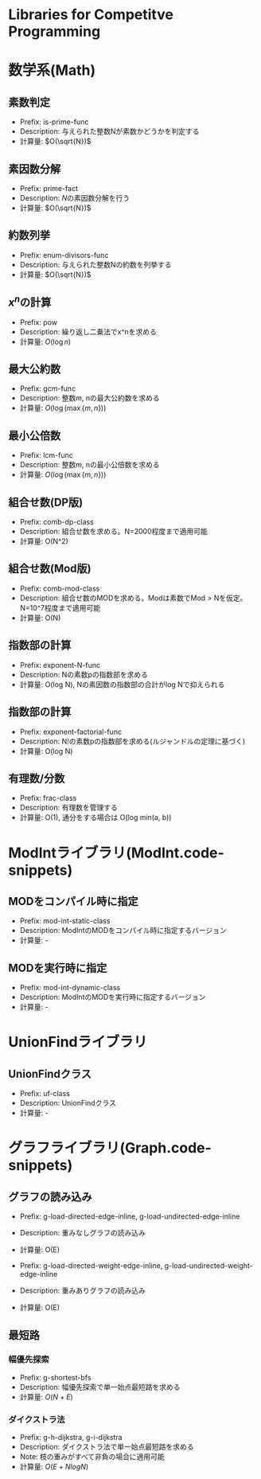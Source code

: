 # Libraries for Competitve Programming

# 数学系(Math)

## 素数判定

* Prefix: is-prime-func
* Description: 与えられた整数Nが素数かどうかを判定する
* 計算量: $O(\sqrt{N})$

## 素因数分解
* Prefix: prime-fact
* Description: $N$の素因数分解を行う
* 計算量: $O(\sqrt{N})$

## 約数列挙
* Prefix: enum-divisors-func
* Description: 与えられた整数Nの約数を列挙する
* 計算量: $O(\sqrt{N})$

## $x^n$の計算
* Prefix: pow
* Description: 繰り返し二乗法でx^nを求める 
* 計算量: $O(\log n)$

## 最大公約数
* Prefix: gcm-func
* Description: 整数m, nの最大公約数を求める
* 計算量: $O(\log(\max\{m, n\}))$

## 最小公倍数
* Prefix: lcm-func
* Description: 整数m, nの最小公倍数を求める
* 計算量: $O(\log(\max\{m, n\}))$

## 組合せ数(DP版)
* Prefix: comb-dp-class
* Description: 組合せ数を求める。N=2000程度まで適用可能
* 計算量: O(N^2)

## 組合せ数(Mod版)
* Prefix: comb-mod-class
* Description: 組合せ数のMODを求める。Modは素数でMod > Nを仮定。N=10^7程度まで適用可能
* 計算量: O(N)

## 指数部の計算
* Prefix: exponent-N-func
* Description: Nの素数pの指数部を求める
* 計算量: O(log N), Nの素因数の指数部の合計がlog Nで抑えられる

## 指数部の計算
* Prefix: exponent-factorial-func
* Description: N!の素数pの指数部を求める(ルジャンドルの定理に基づく)
* 計算量: O(log N)

## 有理数/分数
* Prefix: frac-class
* Description: 有理数を管理する
* 計算量: O(1), 通分をする場合は O(log min(a, b))

# ModIntライブラリ(ModInt.code-snippets)
## MODをコンパイル時に指定
* Prefix: mod-int-static-class
* Description: ModIntのMODをコンパイル時に指定するバージョン
* 計算量: -

## MODを実行時に指定
* Prefix: mod-int-dynamic-class
* Description: ModIntのMODを実行時に指定するバージョン
* 計算量: -

# UnionFindライブラリ

## UnionFindクラス
* Prefix: uf-class
* Description: UnionFindクラス
* 計算量: -

# グラフライブラリ(Graph.code-snippets)

## グラフの読み込み
* Prefix: g-load-directed-edge-inline, g-load-undirected-edge-inline
* Description: 重みなしグラフの読み込み
* 計算量: O(E)

* Prefix: g-load-directed-weight-edge-inline, g-load-undirected-weight-edge-inline
* Description: 重みありグラフの読み込み
* 計算量: O(E)

## 最短路
### 幅優先探索
* Prefix: g-shortest-bfs
* Description: 幅優先探索で単一始点最短路を求める
* 計算量: $O(N + E)$

### ダイクストラ法
* Prefix: g-h-dijkstra, g-i-dijkstra
* Description: ダイクストラ法で単一始点最短路を求める
* Note: 枝の重みがすべて非負の場合に適用可能
* 計算量: $O(E + N log N)$

